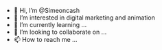 - 👋 Hi, I’m @Simeoncash
- 👀 I’m interested in digital marketing and animation
- 🌱 I’m currently learning ...
- 💞️ I’m looking to collaborate on ...
- 📫 How to reach me ...

<!---
Simeoncash/Simeoncash is a ✨ special ✨ repository because its `README.md` (this file) appears on your GitHub profile.
You can click the Preview link to take a look at your changes.
--->
